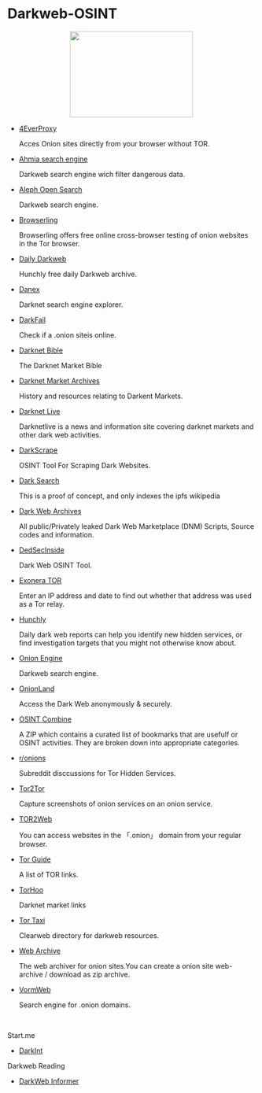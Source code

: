 # Darkweb-OSINT
<p></p>
<p align="center">
  <img width="250" height="175" src="https://www.cqcore.uk/wp-content/uploads/2024/06/Screenshot-2024-06-13-122030.png">
</p>
<ul>
 <li><a href="https://www.4everproxy.com/tor-proxy">4EverProxy</a></li>
 <p>Acces Onion sites directly from your browser without TOR.</p>
 <li><a href="https://ahmia.fi">Ahmia search engine</a></li>
  <p>Darkweb search engine wich filter dangerous data.</p> 
 <li><a href="https://open-search.aleph-networks.eu">Aleph Open Search</a></li>
  <p>Darkweb search engine.</p> 
 <li><a href="https://www.browserling.com/tor-testing">Browserling</a></li>
  <p>Browserling offers free online cross-browser testing of onion websites in the Tor browser.</p> 
 <li><a href="https://www.dailydarkweb.com/">Daily Darkweb</a></li>
  <p>Hunchly free daily Darkweb archive.</p>
 <li><a href="https://danex.io/">Danex</a></li>
  <p>Darknet search engine explorer.</p>
 <li><a href="https://dark.fail/">DarkFail</a></lI>
  <p>Check if a .onion siteis online.</p>
 <li><a href="https://github.com/DarkWebInformer/dnmbible">Darknet Bible</a></li>
  <p>The Darknet Market Bible</p>
 <li><a href="https://gwern.net/dnm-archive">Darknet Market Archives</a></li> 
  <p>History and resources relating to Darkent Markets.</p>
 <li><a href="https://darknetlive.com/">Darknet Live</a></li>
  <p>Darknetlive is a news and information site covering darknet markets and other dark web activities.</p>
 <li><a href="https://github.com/itsmehacker/DarkScrape">DarkScrape</a></li>
  <p>OSINT Tool For Scraping Dark Websites.</p>
 <li><a href="https://darksearch.xyz/">Dark Search</a></li> 
  <p>This is a proof of concept, and only indexes the ipfs wikipedia</p>
 <li><a href="https://github.com/D4RK-R4BB1T/Dark-Web-Archives">Dark Web Archives</a></li> 
  <p>All public/Privately leaked Dark Web Marketplace (DNM) Scripts, Source codes and information.</p>
 <li><a href="https://github.com/DedSecInside/TorBot">DedSecInside</a></li> 
  <p>Dark Web OSINT Tool.</p>
 <li><a href="https://metrics.torproject.org/exonerator.html">Exonera TOR</a></li>
  <p>Enter an IP address and date to find out whether that address was used as a Tor relay.</p>
 <li><a href="https://www.hunch.ly/darkweb-osint/">Hunchly</a></li> 
  <p>Daily dark web reports can help you identify new hidden services, or find investigation targets that you might not otherwise know about.</p>
 <li><a href="https://onionengine.com/">Onion Engine</a></li>
  <p>Darkweb search engine.</p>
 <li><a href="https://onionland.io/">OnionLand</a></li> 
  <p>Access the Dark Web anonymously & securely.</p> 
 <li><a href="https://www.osintcombine.com/dw-osint-bookmarks">OSINT Combine</a></li>
  <p>A ZIP which contains a curated list of bookmarks that are usefulf or OSINT activities. They are broken down into appropriate categories.</p>
 <li><a href="https://www.reddit.com/r/onions/">r/onions</a></li>
  <p>Subreddit disccussions for Tor Hidden Services.</p>
 <li><a href="https://github.com/rly0nheart/tor2tor">Tor2Tor</a></li>
  <p>Capture screenshots of onion services on an onion service.</p>
 <li><a href="https://tor2web.activetk.jp/">TOR2Web</a></li> 
  <p>You can access websites in the 「.onion」 domain from your regular browser.</p> 
 <li><a href="https://github.com/darknet-book/tor-guide">Tor Guide</a></li>
  <p>A list of TOR links.</p>
 <li><a href="https://torhoo.com/">TorHoo</a></li>
  <p>Darknet market links</p>
 <li><a href="https://tor.taxi/">Tor Taxi</a></li>
  <p>Clearweb directory for darkweb resources.</p> 
 <li><a href="https://web-archive.activetk.jp/">Web Archive</a></li>
  <p>The web archiver for onion sites.You can create a onion site web-archive / download as zip archive.</p>
 <li><a href="https://vormweb.de/en/">VormWeb</a></li> 
  <p>Search engine for .onion domains.</p>
</ul>
<br/>
<p>Start.me</p>
<ul>
  <li><a href="https://start.me/p/Nx0e6O/darkint">DarkInt</a></li>
</ul>
<p>Darkweb Reading</p>
<ul>
  <li><a href="https://medium.com/@DarkWebInformer">DarkWeb Informer</a></li>
</ul>

